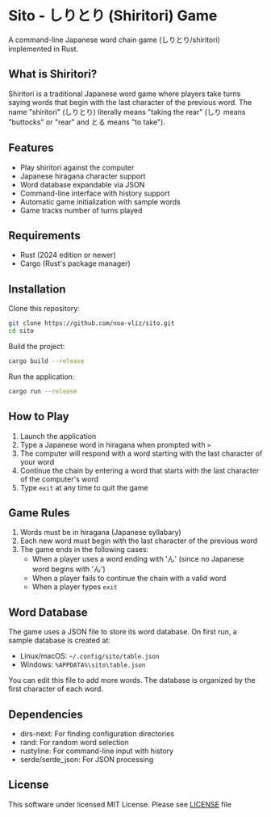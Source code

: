 # Sito - しりとり (Shiritori) Game

A command-line Japanese word chain game (しりとり/shiritori) implemented in Rust.

## What is Shiritori?

Shiritori is a traditional Japanese word game where players take turns saying words that begin with the last character of the previous word. The name "shiritori" (しりとり) literally means "taking the rear" (しり means "buttocks" or "rear" and とる means "to take").

## Features

- Play shiritori against the computer
- Japanese hiragana character support
- Word database expandable via JSON
- Command-line interface with history support
- Automatic game initialization with sample words
- Game tracks number of turns played

## Requirements

- Rust (2024 edition or newer)
- Cargo (Rust's package manager)

## Installation

Clone this repository:

```bash
git clone https://github.com/noa-vliz/sito.git
cd sito
```

Build the project:

```bash
cargo build --release
```

Run the application:

```bash
cargo run --release
```

## How to Play

1. Launch the application
2. Type a Japanese word in hiragana when prompted with `>`
3. The computer will respond with a word starting with the last character of your word
4. Continue the chain by entering a word that starts with the last character of the computer's word
5. Type `exit` at any time to quit the game

## Game Rules

1. Words must be in hiragana (Japanese syllabary)
2. Each new word must begin with the last character of the previous word
3. The game ends in the following cases:
   - When a player uses a word ending with 'ん' (since no Japanese word begins with 'ん')
   - When a player fails to continue the chain with a valid word
   - When a player types `exit`

## Word Database

The game uses a JSON file to store its word database. On first run, a sample database is created at:

- Linux/macOS: `~/.config/sito/table.json`
- Windows: `%APPDATA%\sito\table.json`

You can edit this file to add more words. The database is organized by the first character of each word.

## Dependencies

- dirs-next: For finding configuration directories
- rand: For random word selection
- rustyline: For command-line input with history
- serde/serde_json: For JSON processing

## License

This software under licensed MIT License. Please see [LICENSE](./LICENSE) file

